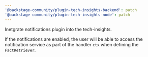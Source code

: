 ```yaml
---
'@backstage-community/plugin-tech-insights-backend': patch
'@backstage-community/plugin-tech-insights-node': patch
---
```


Inetgrate notifications plugin into the tech-insights.

If the notifications are enabled, the user will be able to access the
notification service as part of the handler `ctx` when defining the `FactRetriever`.
